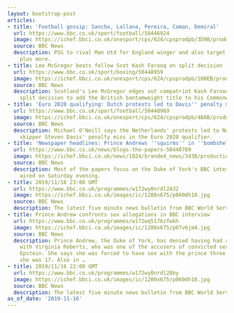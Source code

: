 ```yaml
---
layout: bootstrap-post
articles:
- title: 'Football gossip: Sancho, Lallana, Pereira, Coman, Demiral'
  url: https://www.bbc.co.uk/sport/football/50446924
  image: https://ichef.bbci.co.uk/onesport/cps/624/cpsprodpb/3D9B/production/_109717751_sancho_gossip_getty.jpg
  source: BBC News
  description: PSG to rival Man Utd for England winger and also target Liverpool midfielder,
    plus more.
- title: Lee McGregor beats fellow Scot Kash Farooq on split decision
  url: https://www.bbc.co.uk/sport/boxing/50448959
  image: https://ichef.bbci.co.uk/onesport/cps/624/cpsprodpb/100EB/production/_109717756_19678499.jpg
  source: BBC News
  description: Scotland's Lee McGregor edges out compatriot Kash Farooq on a controversial
    split decision to add the British bantamweight title to his Commonwealth belt.
- title: 'Euro 2020 qualifying: Dutch protests led to Davis'' penalty miss, says O''Neill'
  url: https://www.bbc.co.uk/sport/football/50448969
  image: https://ichef.bbci.co.uk/onesport/cps/624/cpsprodpb/4BAB/production/_109717391_oneilldavis.jpg
  source: BBC News
  description: Michael O'Neill says the Netherlands' protests led to Northern Ireland
    skipper Steven Davis' penalty miss in the Euro 2020 qualifier.
- title: 'Newspaper headlines: Prince Andrews ''squirms'' in ''bombshell'' interview'
  url: https://www.bbc.co.uk/news/blogs-the-papers-50448709
  image: https://ichef.bbci.co.uk/news/1024/branded_news/343B/production/_109717331_theobserver.jpg
  source: BBC News
  description: Most of the papers focus on the Duke of York's BBC interview which
    aired on Saturday evening.
- title: 2019/11/16 23:00 GMT
  url: https://www.bbc.co.uk/programmes/w172wy0nrdl2432
  image: https://ichef.bbci.co.uk/images/ic/1200x675/p060dh18.jpg
  source: BBC News
  description: The latest five minute news bulletin from BBC World Service.
- title: Prince Andrew confronts sex allegations in BBC interview
  url: https://www.bbc.co.uk/programmes/w172wq5176zfwkh
  image: https://ichef.bbci.co.uk/images/ic/1200x675/p07v6jm4.jpg
  source: BBC News
  description: Prince Andrew, the Duke of York, has denied having had any sexual relations
    with Virginia Roberts, who was one of the accusers of convicted sex offender Jeffrey
    Epstein. She says she was forced to have sex with the prince three times when
    she was 17. Also in …
- title: 2019/11/16 22:00 GMT
  url: https://www.bbc.co.uk/programmes/w172wy0nrdl20by
  image: https://ichef.bbci.co.uk/images/ic/1200x675/p060dh18.jpg
  source: BBC News
  description: The latest five minute news bulletin from BBC World Service.
as_of_date: '2019-11-16'
---
```


